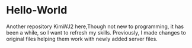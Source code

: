 # Hello-World
Another repository 
KimWJ2 here,Though not new to programming, it has been a while, so I want to refresh my skills.
Previously, I made changes to original files helping them work with newly added server files.
